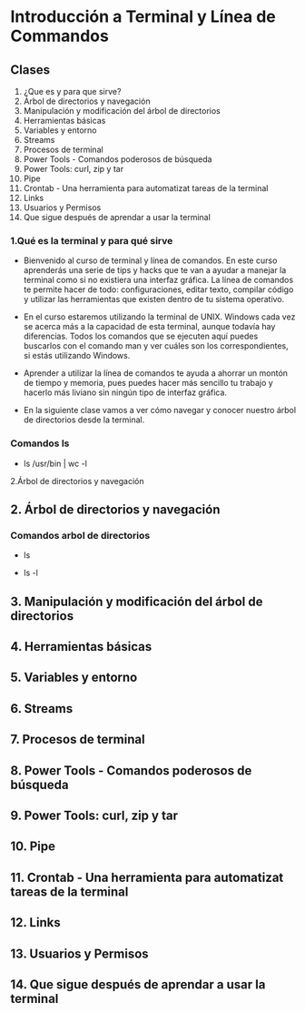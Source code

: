 # Introducción a Terminal y Línea de Commandos

## Clases

1. ¿Que es y para que sirve?
2. Árbol de directorios y navegación
3. Manipulación y modificación del árbol de directorios
4. Herramientas básicas
5. Variables y entorno
6. Streams
7. Procesos de terminal
8. Power Tools - Comandos poderosos de búsqueda
9. Power Tools: curl, zip y tar
10. Pipe
11. Crontab - Una herramienta para automatizat tareas de la terminal
12. Links
13. Usuarios y Permisos
14. Que sigue después de aprendar a usar la terminal

### 1.Qué es la terminal y para qué sirve

- Bienvenido al curso de terminal y línea de comandos. En este curso aprenderás una serie de tips y hacks que te van a ayudar a manejar la terminal como si no existiera una interfaz gráfica. La línea de comandos te permite hacer de todo: configuraciones, editar texto, compilar código y utilizar las herramientas que existen dentro de tu sistema operativo.

- En el curso estaremos utilizando la terminal de UNIX. Windows cada vez se acerca más a la capacidad de esta terminal, aunque todavía hay diferencias. Todos los comandos que se ejecuten aquí puedes buscarlos con el comando man y ver cuáles son los correspondientes, si estás utilizando Windows.

- Aprender a utilizar la línea de comandos te ayuda a ahorrar un montón de tiempo y memoria, pues puedes hacer más sencillo tu trabajo y hacerlo más liviano sin ningún tipo de interfaz gráfica.

- En la siguiente clase vamos a ver cómo navegar y conocer nuestro árbol de directorios desde la terminal.

### Comandos ls

- ls /usr/bin | wc -l

2.Árbol de directorios y navegación

## 2. Árbol de directorios y navegación

### Comandos arbol de directorios

- ls

- ls -l

## 3. Manipulación y modificación del árbol de directorios

## 4. Herramientas básicas

## 5. Variables y entorno

## 6. Streams

## 7. Procesos de terminal

## 8. Power Tools - Comandos poderosos de búsqueda

## 9. Power Tools: curl, zip y tar

## 10. Pipe

## 11. Crontab - Una herramienta para automatizat tareas de la terminal

## 12. Links

## 13. Usuarios y Permisos

## 14. Que sigue después de aprendar a usar la terminal
